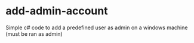 # add-admin-account
Simple c# code to add a predefined user as admin on a windows machine (must be ran as admin)
